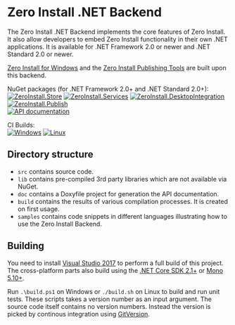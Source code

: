 Zero Install .NET Backend
=========================

The Zero Install .NET Backend implements the core features of Zero Install. It also allow developers to embed Zero Install functionality in their own .NET applications. It is available for .NET Framework 2.0 or newer and .NET Standard 2.0 or newer.

[Zero Install for Windows](https://github.com/0install/0install-win) and the [Zero Install Publishing Tools](https://github.com/0install/0publish-win) are built upon this backend.

NuGet packages (for .NET Framework 2.0+ and .NET Standard 2.0+):  
[![ZeroInstall.Store](https://img.shields.io/nuget/v/ZeroInstall.Store.svg?label=ZeroInstall.Store)](https://www.nuget.org/packages/ZeroInstall.Store/)
[![ZeroInstall.Services](https://img.shields.io/nuget/v/ZeroInstall.Services.svg?label=ZeroInstall.Services)](https://www.nuget.org/packages/ZeroInstall.Services/)
[![ZeroInstall.DesktopIntegration](https://img.shields.io/nuget/v/ZeroInstall.DesktopIntegration.svg?label=ZeroInstall.DesktopIntegration)](https://www.nuget.org/packages/ZeroInstall.DesktopIntegration/)
[![ZeroInstall.Publish](https://img.shields.io/nuget/v/ZeroInstall.Publish.svg?label=ZeroInstall.Publish)](https://www.nuget.org/packages/ZeroInstall.Publish/)  
[![API documentation](https://img.shields.io/badge/api-docs-orange.svg)](http://0install.de/api/backend/)

CI Builds:  
[![Windows](https://img.shields.io/appveyor/ci/0install/0install-dotnet.svg?label=Windows)](https://ci.appveyor.com/project/0install/0install-dotnet)
[![Linux](https://img.shields.io/travis/0install/0install-dotnet.svg?label=Linux)](https://travis-ci.org/0install/0install-dotnet)

Directory structure
-------------------
- `src` contains source code.
- `lib` contains pre-compiled 3rd party libraries which are not available via NuGet.
- `doc` contains a Doxyfile project for generation the API documentation.
- `build` contains the results of various compilation processes. It is created on first usage.
- `samples` contains code snippets in different languages illustrating how to use the Zero Install Backend.

Building
--------
You need to install [Visual Studio 2017](https://www.visualstudio.com/downloads/) to perform a full build of this project.  
The cross-platform parts also build using the [.NET Core SDK 2.1+](https://www.microsoft.com/net/download) or [Mono 5.10+](https://www.mono-project.com/download/stable/).

Run `.\build.ps1` on Windows or `./build.sh` on Linux to build and run unit tests. These scripts takes a version number as an input argument. The source code itself contains no version numbers. Instead the version is picked by continous integration using [GitVersion](http://gitversion.readthedocs.io/).
